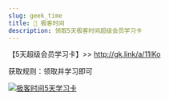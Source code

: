 ```yaml
---
slug: geek_time
title: 🎁 极客时间
description: 领取5天极客时间超级会员学习卡
---
```


【5天超级会员学习卡】>> http://gk.link/a/11lKo

获取规则：领取并学习即可
<!-- truncate -->
[![极客时间5天学习卡](/img/promote/geektime-5day-vip.jpg)](http://gk.link/a/11lKo)
